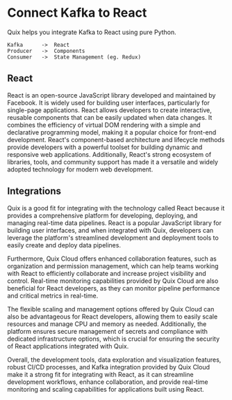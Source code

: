 # Connect Kafka to React

Quix helps you integrate Kafka to React using pure Python.

```
Kafka      ->  React
Producer   ->  Components
Consumer   ->  State Management (eg. Redux)
```

## React

React is an open-source JavaScript library developed and maintained by Facebook. It is widely used for building user interfaces, particularly for single-page applications. React allows developers to create interactive, reusable components that can be easily updated when data changes. It combines the efficiency of virtual DOM rendering with a simple and declarative programming model, making it a popular choice for front-end development. React's component-based architecture and lifecycle methods provide developers with a powerful toolset for building dynamic and responsive web applications. Additionally, React's strong ecosystem of libraries, tools, and community support has made it a versatile and widely adopted technology for modern web development.

## Integrations

Quix is a good fit for integrating with the technology called React because it provides a comprehensive platform for developing, deploying, and managing real-time data pipelines. React is a popular JavaScript library for building user interfaces, and when integrated with Quix, developers can leverage the platform's streamlined development and deployment tools to easily create and deploy data pipelines. 

Furthermore, Quix Cloud offers enhanced collaboration features, such as organization and permission management, which can help teams working with React to efficiently collaborate and increase project visibility and control. Real-time monitoring capabilities provided by Quix Cloud are also beneficial for React developers, as they can monitor pipeline performance and critical metrics in real-time.

The flexible scaling and management options offered by Quix Cloud can also be advantageous for React developers, allowing them to easily scale resources and manage CPU and memory as needed. Additionally, the platform ensures secure management of secrets and compliance with dedicated infrastructure options, which is crucial for ensuring the security of React applications integrated with Quix.

Overall, the development tools, data exploration and visualization features, robust CI/CD processes, and Kafka integration provided by Quix Cloud make it a strong fit for integrating with React, as it can streamline development workflows, enhance collaboration, and provide real-time monitoring and scaling capabilities for applications built using React.

